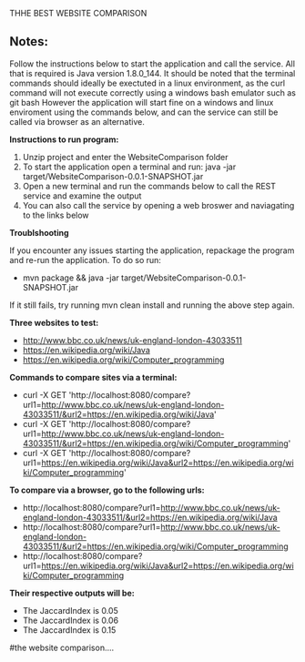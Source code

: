 THHE BEST WEBSITE COMPARISON
## Notes:
Follow the instructions below to start the application and call the service. All that is required is Java version 1.8.0_144.
It should be noted that the terminal commands should ideally be exectuted in a linux environment, as the curl command will not execute correctly using a windows bash emulator such as git bash
However the application will start fine on a windows and linux enviroment using the commands below, and can the service can still be called via browser as an alternative.


**Instructions to run program:**
1. Unzip project and enter the WebsiteComparison folder
2. To start the application open a terminal and run: java -jar target/WebsiteComparison-0.0.1-SNAPSHOT.jar 
3. Open a new terminal and run the commands below to call the REST service and examine the output
4. You can also call the service by opening a web broswer and naviagating to the links below

**Troublshooting**

If you encounter any issues starting the application, repackage the program and re-run the application. To do so run:
- mvn package && java -jar target/WebsiteComparison-0.0.1-SNAPSHOT.jar 

If it still fails, try running mvn clean install and running the above step again.

**Three websites to test:**

- http://www.bbc.co.uk/news/uk-england-london-43033511
- https://en.wikipedia.org/wiki/Java
- https://en.wikipedia.org/wiki/Computer_programming

**Commands to compare sites via a terminal:**

- curl -X GET 'http://localhost:8080/compare?url1=http://www.bbc.co.uk/news/uk-england-london-43033511/&url2=https://en.wikipedia.org/wiki/Java'
- curl -X GET 'http://localhost:8080/compare?url1=http://www.bbc.co.uk/news/uk-england-london-43033511/&url2=https://en.wikipedia.org/wiki/Computer_programming'
- curl -X GET 'http://localhost:8080/compare?url1=https://en.wikipedia.org/wiki/Java&url2=https://en.wikipedia.org/wiki/Computer_programming'

**To compare via a browser, go to the following urls:**

- http://localhost:8080/compare?url1=http://www.bbc.co.uk/news/uk-england-london-43033511/&url2=https://en.wikipedia.org/wiki/Java
- http://localhost:8080/compare?url1=http://www.bbc.co.uk/news/uk-england-london-43033511/&url2=https://en.wikipedia.org/wiki/Computer_programming
- http://localhost:8080/compare?url1=https://en.wikipedia.org/wiki/Java&url2=https://en.wikipedia.org/wiki/Computer_programming


**Their respective outputs will be:**

- The JaccardIndex is 0.05
- The JaccardIndex is 0.06
- The JaccardIndex is 0.15

#the website comparison....
